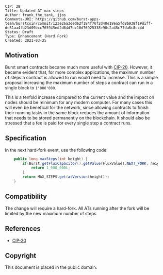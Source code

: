     CIP: 28
    Title: Updated AT max steps
    Author: frank_the_tank, jjos
    Comments-URI: https://github.com/burst-apps-team/burstcoin/commit/123e26a3ded62f184f70f2d40e18ea5fd8b938f1#diff-de81aa4fb23d09bcc765945ed2d84d7bc10d76925338e98c2a48c77da8c8cc4d
    Status: Draft
    Type: Enhancement (Hard Fork)
    Created: 2021-03-25

## Motivation

Burst smart contracts became much more useful with [CIP-20](cip-0020.md). However, it became evident that, for more complex applications, the maximum number of steps a contract is allowed to run would need to increase.
This is a simple proposal increasing the maximum number of steps a contract can run in a single block to `1'000'000`.

This is a tenfold increase compared to the current value and the impact on nodes should be minimum for any modern computer.
For many cases this will even be benefical for the network, since allowing contracts to finish their running tasks in the same block reduces the amount of information that needs to be stored permanently on the blockchain.
It should also be stressed that a fee is paid for every single step a contract runs.

## Specification

In the next hard-fork event, use the following code:
```java
    public long maxSteps(int height) {
        if(Burst.getFluxCapacitor().getValue(FluxValues.NEXT_FORK, height)) {
            return 1_000_000L;
        }
        return MAX_STEPS.get(atVersion(height));
    }
```

## Compatibility

The change will require a hard-fork.
All ATs running after the fork will be limited by the new maximum number of steps.

## References

* [CIP-20](cip-0020.md)

## Copyright

This document is placed in the public domain.
